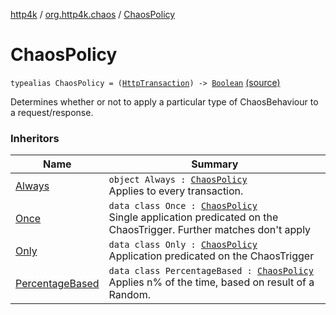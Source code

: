 [http4k](../index.md) / [org.http4k.chaos](index.md) / [ChaosPolicy](./-chaos-policy.md)

# ChaosPolicy

`typealias ChaosPolicy = (`[`HttpTransaction`](../org.http4k.core/-http-transaction/index.md)`) -> `[`Boolean`](https://kotlinlang.org/api/latest/jvm/stdlib/kotlin/-boolean/index.html) [(source)](https://github.com/http4k/http4k/blob/master/http4k-testing-chaos/src/main/kotlin/org/http4k/chaos/ChaosPolicies.kt#L11)

Determines whether or not to apply a particular type of ChaosBehaviour to a request/response.

### Inheritors

| Name | Summary |
|---|---|
| [Always](-chaos-policies/-always/index.md) | `object Always : `[`ChaosPolicy`](./-chaos-policy.md)<br>Applies to every transaction. |
| [Once](-chaos-policies/-once/index.md) | `data class Once : `[`ChaosPolicy`](./-chaos-policy.md)<br>Single application predicated on the ChaosTrigger. Further matches don't apply |
| [Only](-chaos-policies/-only/index.md) | `data class Only : `[`ChaosPolicy`](./-chaos-policy.md)<br>Application predicated on the ChaosTrigger |
| [PercentageBased](-chaos-policies/-percentage-based/index.md) | `data class PercentageBased : `[`ChaosPolicy`](./-chaos-policy.md)<br>Applies n% of the time, based on result of a Random. |
